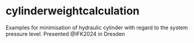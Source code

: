 # cylinderweightcalculation
Examples for minimisation of hydraulic cylinder with regard to the system pressure level. Presented @IFK2024 in Dresden
